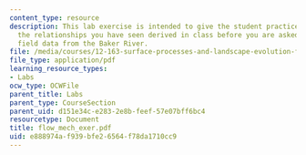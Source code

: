 ```yaml
---
content_type: resource
description: This lab exercise is intended to give the student practice working with
  the relationships you have seen derived in class before you are asked to analyze
  field data from the Baker River.
file: /media/courses/12-163-surface-processes-and-landscape-evolution-fall-2004/e888974af939bfe26564f78da1710cc9_flow_mech_exer.pdf
file_type: application/pdf
learning_resource_types:
- Labs
ocw_type: OCWFile
parent_title: Labs
parent_type: CourseSection
parent_uid: d151e34c-e283-2e8b-feef-57e07bff6bc4
resourcetype: Document
title: flow_mech_exer.pdf
uid: e888974a-f939-bfe2-6564-f78da1710cc9
---
```

